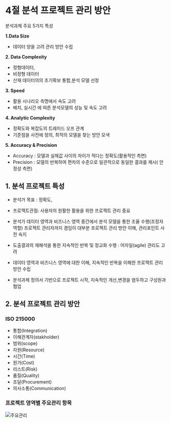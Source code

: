 # 4절 분석 프로젝트 관리 방안


분석과제 주요 5가지 특성

__1.Data Size__

- 데이터 양을 고려 관리 방안 수립

__2. Data Complexity__

- 정형데이터,
- 비정형 데이터
- 산재 데이터의의 초기확보 통합,분석 모델 선정

__3. Speed__

- 활용 시나리오 측명에서 속도 고려
- 배치, 실시간 에 따른 분석모델의 성능 및 속도 고려

__4. Analytic Complexity__

- 정확도와 복잡도의 트레이드 오프 관계
- 기준점을 사전에 정의, 최적의 모델을 찾는 방안 모색

__5. Accuracy & Precision__

- Accuracy : 모델과 실제값 사이의 차이가 적다는 정확도(활용적인 측면)
- Precision : 모델의 반복하여 편차의 수준으로 일관적으로 동일한 결과를 제시( 안정성 측면)


## 1. 분석 프로젝트 특성

- 분석가 목표 : 정확도,
- 프로젝트관점: 사용자의 원활한 활용을 위한 프로젝트 관리 중요

- 분석가
데이터 영역과 비즈니스 영역 중간에서 분석 모델을 통한 조율 수행(조정자 역할)
프로젝트 관리자까지 겸임이 대부분 프로젝트 관리 방안 이해, 관리포인트 사전 숙지

- 도출결과의 재해석을 통한 지속적인 반복 및 정교화 수행 : 어자일(agile) 관리도 고려

- 데이터 영역과 비즈니스 영역에 대한 이해, 지속적인 반복을 이해한 프로젝트 관리 방안 수립
- 분석과제 정의서 기반으로 프로젝트 시작, 지속적인 개선,변경을 염두하고 구성원과 협업

## 2. 분석 프로젝트 관리 방안

### ISO 215000

   - 통합(Integration)
   - 이해관계자(stakholder)
   - 범위(scope)
   - 자원(Resource)
   - 시간(Time)
   - 원가(Cost)
   - 리스트(Risk)
   - 품질(Quality)
   - 조달(Procurement)
   - 의사소통(Communication)

### 프로젝트 영역별 주요관리 항목
![주요관리](https://user-images.githubusercontent.com/19660122/43187920-d0405560-902d-11e8-91f7-e5c7d3a77bf5.png)
